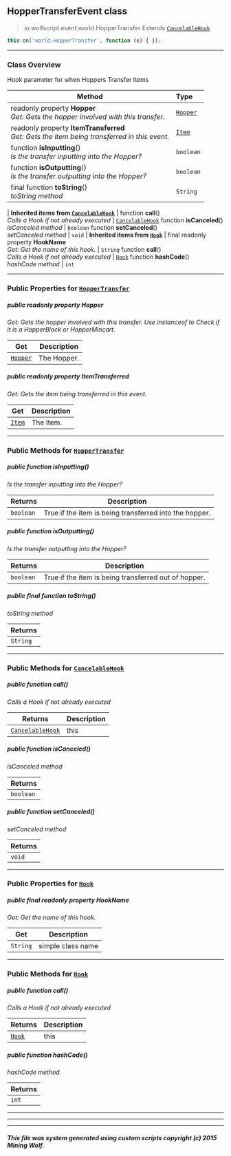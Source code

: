 ## HopperTransferEvent __class__

>io.wolfscript.event.world.HopperTransfer
>Extends [`CancelableHook`](../../hook/CancelableHook.md)
``` javascript
this.on('world.HopperTransfer', function (e) { });
```


---

### Class Overview

Hook parameter for when Hoppers Transfer Items

Method | Type   
--- | :--- 
 readonly property __Hopper__ <br> _Get: Gets the hopper involved with this transfer._ | [`Hopper`](../../api/inventory/Hopper.md)
 readonly property __ItemTransferred__ <br> _Get: Gets the item being transferred in this event._ | [`Item`](../../api/inventory/Item.md)
 function __isInputting__() <br> _Is the transfer inputting into the Hopper?_ | `boolean`
 function __isOutputting__() <br> _Is the transfer outputting into the Hopper?_ | `boolean`
final function __toString__() <br> _toString method_ | `String`
 |
__Inherited items from [`CancelableHook`](../../hook/CancelableHook.md)__ |
 function __call__() <br> _Calls a Hook if not already executed_ | [`CancelableHook`](../../hook/CancelableHook.md)
 function __isCanceled__() <br> _isCanceled method_ | `boolean`
 function __setCanceled__() <br> _setCanceled method_ | `void`
 |
__Inherited items from [`Hook`](../../hook/Hook.md)__ |
final readonly property __HookName__ <br> _Get: Get the name of this hook._ | `String`
 function __call__() <br> _Calls a Hook if not already executed_ | [`Hook`](../../hook/Hook.md)
 function __hashCode__() <br> _hashCode method_ | `int`







---


### Public Properties for [`HopperTransfer`](HopperTransfer.md)

##### <a id='hopper'></a>public  readonly property __Hopper__

_Get: Gets the hopper involved with this transfer. Use instanceof to Check if it is a HopperBlock or HopperMincart._

Get | Description
--- | --- 
[`Hopper`](../../api/inventory/Hopper.md) | The Hopper.



##### <a id='itemtransferred'></a>public  readonly property __ItemTransferred__

_Get: Gets the item being transferred in this event._

Get | Description
--- | --- 
[`Item`](../../api/inventory/Item.md) | The Item.



---

### Public Methods for [`HopperTransfer`](HopperTransfer.md)

##### <a id='isinputting'></a>public  function __isInputting__()

_Is the transfer inputting into the Hopper?_

Returns | Description
--- | --- 
`boolean` | True if the item is being transferred into the hopper.


##### <a id='isoutputting'></a>public  function __isOutputting__()

_Is the transfer outputting into the Hopper?_

Returns | Description
--- | --- 
`boolean` | True if the item is being transferred out of hopper.


##### <a id='tostring'></a>public final function __toString__()

_toString method_

Returns | 
--- | 
`String` |


---

### Public Methods for [`CancelableHook`](../../hook/CancelableHook.md)

##### <a id='call'></a>public  function __call__()

_Calls a Hook if not already executed_

Returns | Description
--- | --- 
[`CancelableHook`](../../hook/CancelableHook.md) | this


##### <a id='iscanceled'></a>public  function __isCanceled__()

_isCanceled method_

Returns | 
--- | 
`boolean` |


##### <a id='setcanceled'></a>public  function __setCanceled__()

_setCanceled method_

Returns | 
--- | 
`void` |


---

### Public Properties for [`Hook`](../../hook/Hook.md)

##### <a id='hookname'></a>public final readonly property __HookName__

_Get: Get the name of this hook._

Get | Description
--- | --- 
`String` | simple class name



---

### Public Methods for [`Hook`](../../hook/Hook.md)

##### <a id='call'></a>public  function __call__()

_Calls a Hook if not already executed_

Returns | Description
--- | --- 
[`Hook`](../../hook/Hook.md) | this


##### <a id='hashcode'></a>public  function __hashCode__()

_hashCode method_

Returns | 
--- | 
`int` |


---


---


---


##### This file was system generated using custom scripts copyright (c) 2015 Mining Wolf.
	

